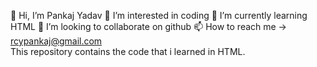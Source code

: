 👋 Hi, I’m Pankaj Yadav 👀 I’m interested in coding 🌱 I’m currently learning HTML 💞️ I’m looking to collaborate on github 📫 How to reach me -> rcypankaj@gmail.com<br>
This repository contains the code that i learned in HTML.
